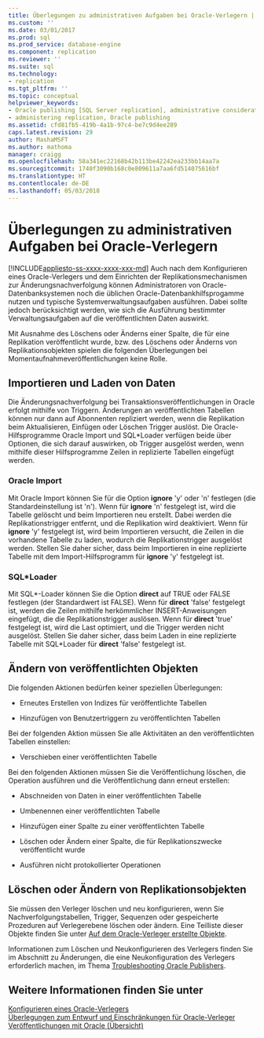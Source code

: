 ```yaml
---
title: Überlegungen zu administrativen Aufgaben bei Oracle-Verlegern | Microsoft-Dokumentation
ms.custom: ''
ms.date: 03/01/2017
ms.prod: sql
ms.prod_service: database-engine
ms.component: replication
ms.reviewer: ''
ms.suite: sql
ms.technology:
- replication
ms.tgt_pltfrm: ''
ms.topic: conceptual
helpviewer_keywords:
- Oracle publishing [SQL Server replication], administrative considerations
- administering replication, Oracle publishing
ms.assetid: cfd81fb5-419b-4a1b-97c4-be7c9d4ee289
caps.latest.revision: 29
author: MashaMSFT
ms.author: mathoma
manager: craigg
ms.openlocfilehash: 58a341ec22168b42b113be42242ea233bb14aa7a
ms.sourcegitcommit: 1740f3090b168c0e809611a7aa6fd514075616bf
ms.translationtype: HT
ms.contentlocale: de-DE
ms.lasthandoff: 05/03/2018
---
```

# <a name="administrative-considerations-for-oracle-publishers"></a>Überlegungen zu administrativen Aufgaben bei Oracle-Verlegern
[!INCLUDE[appliesto-ss-xxxx-xxxx-xxx-md](../../../includes/appliesto-ss-xxxx-xxxx-xxx-md.md)]
  Auch nach dem Konfigurieren eines Oracle-Verlegers und dem Einrichten der Replikationsmechanismen zur Änderungsnachverfolgung können Administratoren von Oracle-Datenbanksystemen noch die üblichen Oracle-Datenbankhilfsprogamme nutzen und typische Systemverwaltungsaufgaben ausführen. Dabei sollte jedoch berücksichtigt werden, wie sich die Ausführung bestimmter Verwaltungsaufgaben auf die veröffentlichten Daten auswirkt.  
  
 Mit Ausnahme des Löschens oder Änderns einer Spalte, die für eine Replikation veröffentlicht wurde, bzw. des Löschens oder Änderns von Replikationsobjekten spielen die folgenden Überlegungen bei Momentaufnahmeveröffentlichungen keine Rolle.  
  
## <a name="importing-and-loading-data"></a>Importieren und Laden von Daten  
 Die Änderungsnachverfolgung bei Transaktionsveröffentlichungen in Oracle erfolgt mithilfe von Triggern. Änderungen an veröffentlichten Tabellen können nur dann auf Abonnenten repliziert werden, wenn die Replikation beim Aktualisieren, Einfügen oder Löschen Trigger auslöst. Die Oracle-Hilfsprogramme Oracle Import und SQL*Loader verfügen beide über Optionen, die sich darauf auswirken, ob Trigger ausgelöst werden, wenn mithilfe dieser Hilfsprogramme Zeilen in replizierte Tabellen eingefügt werden.  
  
### <a name="oracle-import"></a>Oracle Import  
 Mit Oracle Import können Sie für die Option **ignore** 'y' oder 'n' festlegen (die Standardeinstellung ist 'n'). Wenn für **ignore** 'n' festgelegt ist, wird die Tabelle gelöscht und beim Importieren neu erstellt. Dabei werden die Replikationstrigger entfernt, und die Replikation wird deaktiviert. Wenn für **ignore** 'y' festgelegt ist, wird beim Importieren versucht, die Zeilen in die vorhandene Tabelle zu laden, wodurch die Replikationstrigger ausgelöst werden. Stellen Sie daher sicher, dass beim Importieren in eine replizierte Tabelle mit dem Import-Hilfsprogramm für **ignore** 'y' festgelegt ist.  
  
### <a name="sqlloader"></a>SQL*Loader  
 Mit SQL\*-Loader können Sie die Option **direct** auf TRUE oder FALSE festlegen (der Standardwert ist FALSE). Wenn für **direct** 'false' festgelegt ist, werden die Zeilen mithilfe herkömmlicher INSERT-Anweisungen eingefügt, die die Replikationstrigger auslösen. Wenn für **direct** 'true' festgelegt ist, wird die Last optimiert, und die Trigger werden nicht ausgelöst. Stellen Sie daher sicher, dass beim Laden in eine replizierte Tabelle mit SQL*Loader für **direct** 'false' festgelegt ist.  
  
## <a name="making-changes-to-published-objects"></a>Ändern von veröffentlichten Objekten  
 Die folgenden Aktionen bedürfen keiner speziellen Überlegungen:  
  
-   Erneutes Erstellen von Indizes für veröffentlichte Tabellen  
  
-   Hinzufügen von Benutzertriggern zu veröffentlichten Tabellen  
  
 Bei der folgenden Aktion müssen Sie alle Aktivitäten an den veröffentlichten Tabellen einstellen:  
  
-   Verschieben einer veröffentlichten Tabelle  
  
 Bei den folgenden Aktionen müssen Sie die Veröffentlichung löschen, die Operation ausführen und die Veröffentlichung dann erneut erstellen:  
  
-   Abschneiden von Daten in einer veröffentlichten Tabelle  
  
-   Umbenennen einer veröffentlichten Tabelle  
  
-   Hinzufügen einer Spalte zu einer veröffentlichten Tabelle  
  
-   Löschen oder Ändern einer Spalte, die für Replikationszwecke veröffentlicht wurde  
  
-   Ausführen nicht protokollierter Operationen  
  
## <a name="dropping-or-modifying-replication-objects"></a>Löschen oder Ändern von Replikationsobjekten  
 Sie müssen den Verleger löschen und neu konfigurieren, wenn Sie Nachverfolgungstabellen, Trigger, Sequenzen oder gespeicherte Prozeduren auf Verlegerebene löschen oder ändern. Eine Teilliste dieser Objekte finden Sie unter [Auf dem Oracle-Verleger erstellte Objekte](../../../relational-databases/replication/non-sql/objects-created-on-the-oracle-publisher.md).  
  
 Informationen zum Löschen und Neukonfigurieren des Verlegers finden Sie im Abschnitt zu Änderungen, die eine Neukonfiguration des Verlegers erforderlich machen, im Thema [Troubleshooting Oracle Publishers](../../../relational-databases/replication/non-sql/troubleshooting-oracle-publishers.md).  
  
## <a name="see-also"></a>Weitere Informationen finden Sie unter  
 [Konfigurieren eines Oracle-Verlegers](../../../relational-databases/replication/non-sql/configure-an-oracle-publisher.md)   
 [Überlegungen zum Entwurf und Einschränkungen für Oracle-Verleger](../../../relational-databases/replication/non-sql/design-considerations-and-limitations-for-oracle-publishers.md)   
 [Veröffentlichungen mit Oracle (Übersicht)](../../../relational-databases/replication/non-sql/oracle-publishing-overview.md)  
  
  
